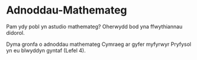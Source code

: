 # Adnoddau-Mathemateg

Pam ydy pobl yn astudio mathemateg? Oherwydd bod yna ffwythiannau didorol.

Dyma gronfa o adnoddau mathemateg Cymraeg ar gyfer myfyrwyr Pryfysol yn eu blwyddyn gyntaf (Lefel 4). 

